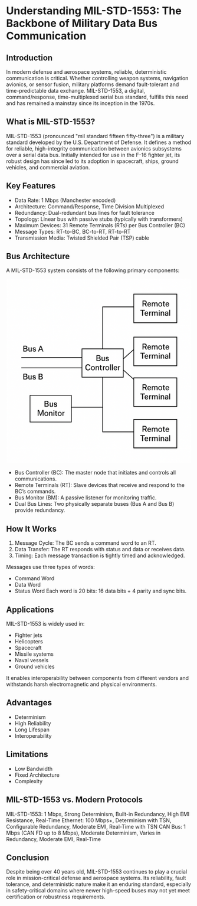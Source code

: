 

# Understanding MIL-STD-1553: The Backbone of Military Data Bus Communication

## Introduction

In modern defense and aerospace systems, reliable, deterministic communication is critical. Whether controlling weapon systems, navigation avionics, or sensor fusion, military platforms demand fault-tolerant and time-predictable data exchange. MIL-STD-1553, a digital, command/response, time-multiplexed serial bus standard, fulfills this need and has remained a mainstay since its inception in the 1970s.

## What is MIL-STD-1553?

MIL-STD-1553 (pronounced "mil standard fifteen fifty-three") is a military standard developed by the U.S. Department of Defense. It defines a method for reliable, high-integrity communication between avionics subsystems over a serial data bus. Initially intended for use in the F-16 fighter jet, its robust design has since led to its adoption in spacecraft, ships, ground vehicles, and commercial aviation.

## Key Features

- Data Rate: 1 Mbps (Manchester encoded)
- Architecture: Command/Response, Time Division Multiplexed
- Redundancy: Dual-redundant bus lines for fault tolerance
- Topology: Linear bus with passive stubs (typically with transformers)
- Maximum Devices: 31 Remote Terminals (RTs) per Bus Controller (BC)
- Message Types: RT-to-BC, BC-to-RT, RT-to-RT
- Transmission Media: Twisted Shielded Pair (TSP) cable

## Bus Architecture

A MIL-STD-1553 system consists of the following primary components:
<p align="center">
  <img src="images/mil_std_1553.png" alt="MIL-STD-1553 Architecture" width="500"/>
</p>



- Bus Controller (BC): The master node that initiates and controls all communications.
- Remote Terminals (RT): Slave devices that receive and respond to the BC’s commands.
- Bus Monitor (BM): A passive listener for monitoring traffic.
- Dual Bus Lines: Two physically separate buses (Bus A and Bus B) provide redundancy.

## How It Works

1. Message Cycle: The BC sends a command word to an RT.
2. Data Transfer: The RT responds with status and data or receives data.
3. Timing: Each message transaction is tightly timed and acknowledged.

Messages use three types of words:
- Command Word
- Data Word
- Status Word
Each word is 20 bits: 16 data bits + 4 parity and sync bits.

## Applications

MIL-STD-1553 is widely used in:
- Fighter jets
- Helicopters
- Spacecraft
- Missile systems
- Naval vessels
- Ground vehicles

It enables interoperability between components from different vendors and withstands harsh electromagnetic and physical environments.

## Advantages

- Determinism
- High Reliability
- Long Lifespan
- Interoperability

## Limitations

- Low Bandwidth
- Fixed Architecture
- Complexity

## MIL-STD-1553 vs. Modern Protocols

MIL-STD-1553: 1 Mbps, Strong Determinism, Built-in Redundancy, High EMI Resistance, Real-Time
Ethernet: 100 Mbps+, Determinism with TSN, Configurable Redundancy, Moderate EMI, Real-Time with TSN
CAN Bus: 1 Mbps (CAN FD up to 8 Mbps), Moderate Determinism, Varies in Redundancy, Moderate EMI, Real-Time

## Conclusion

Despite being over 40 years old, MIL-STD-1553 continues to play a crucial role in mission-critical defense and aerospace systems. Its reliability, fault tolerance, and deterministic nature make it an enduring standard, especially in safety-critical domains where newer high-speed buses may not yet meet certification or robustness requirements.
